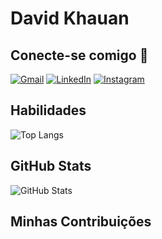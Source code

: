 # David Khauan

## Conecte-se comigo 📨
[![Gmail](https://img.shields.io/badge/Gmail-D14836?style=for-the-badge&logo=gmail&logoColor=white)](thalsmatsumira@gmail.com)
[![LinkedIn](https://img.shields.io/badge/linkedin-%230077B5.svg?style=for-the-badge&logo=linkedin&logoColor=white)](https://www.linkedin.com/in/david-khauan-santos-lima-13a196264/)
[![Instagram](https://img.shields.io/badge/Instagram-%23E4405F.svg?style=for-the-badge&logo=Instagram&logoColor=white)](https://www.instagram.com/david_khauan12/)


## Habilidades
![Top Langs](https://github-readme-stats-git-masterrstaa-rickstaa.vercel.app/api/top-langs/?username=davidkhauan&bg_color=000&border_color=30A3DC&title_color=E94D5F&title-true&text_color=FFF)

## GitHub Stats
![GitHub Stats](https://github-readme-stats.vercel.app/api?username=davidkhauan&theme=transparent&bg_color=000&border_color=30A3DC&show_icons=true&icon_color=30A3DC&title_color=E94D5F&text_color=FFF)

## Minhas Contribuições